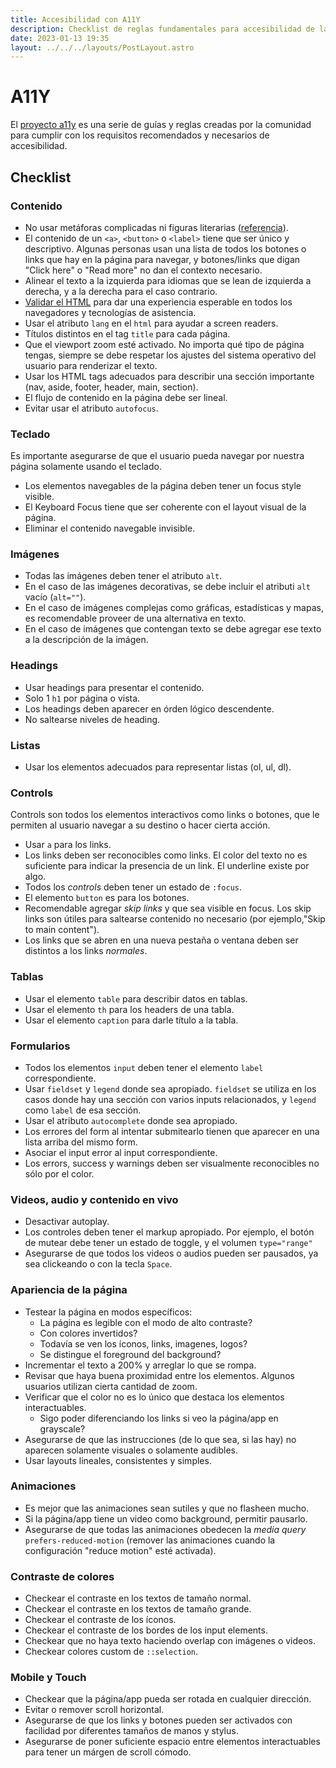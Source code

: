```yaml
---
title: Accesibilidad con A11Y
description: Checklist de reglas fundamentales para accesibilidad de la comunidad a11y.
date: 2023-01-13 19:35
layout: ../../../layouts/PostLayout.astro
---
```


# A11Y

El [proyecto a11y](https://www.a11yproject.com/) es una serie de guías y reglas creadas por la comunidad para cumplir con los requisitos recomendados y necesarios de accesibilidad.

## Checklist

### Contenido

- No usar metáforas complicadas ni figuras literarias ([referencia](https://www.correctores.es/figuras-literarias/)).
- El contenido de un `<a>`, `<button>` o `<label>` tiene que ser único y descriptivo. Algunas personas usan una lista de todos los botones o links que hay en la página para navegar, y botones/links que digan "Click here" o "Read more" no dan el contexto necesario.
- Alinear el texto a la izquierda para idiomas que se lean de izquierda a derecha, y a la derecha para el caso contrario.
- [Validar el HTML](https://validator.w3.org/nu/) para dar una experiencia esperable en todos los navegadores y tecnologías de asistencia.
- Usar el atributo `lang` en el `html` para ayudar a screen readers.
- Títulos distintos en el tag `title` para cada página.
- Que el viewport zoom esté activado. No importa qué tipo de página tengas, siempre se debe respetar los ajustes del sistema operativo del usuario para renderizar el texto.
- Usar los HTML tags adecuados para describir una sección importante (nav, aside, footer, header, main, section).
- El flujo de contenido en la página debe ser lineal.
- Evitar usar el atributo `autofocus`.

### Teclado

Es importante asegurarse de que el usuario pueda navegar por nuestra página solamente usando el teclado.

- Los elementos navegables de la página deben tener un focus style visible.
- El Keyboard Focus tiene que ser coherente con el layout visual de la página.
- Eliminar el contenido navegable invisible.

### Imágenes

- Todas las imágenes deben tener el atributo `alt`.
- En el caso de las imágenes decorativas, se debe incluir el atributi `alt` vacío (`alt=""`).
- En el caso de imágenes complejas como gráficas, estadísticas y mapas, es recomendable proveer de una alternativa en texto.
- En el caso de imágenes que contengan texto se debe agregar ese texto a la descripción de la imágen.

### Headings

- Usar headings para presentar el contenido.
- Solo 1 `h1` por página o vista.
- Los headings deben aparecer en órden lógico descendente.
- No saltearse niveles de heading.

### Listas

- Usar los elementos adecuados para representar listas (ol, ul, dl).

### Controls

Controls son todos los elementos interactivos como links o botones, que le permiten al usuario navegar a su destino o hacer cierta acción.

- Usar `a` para los links.
- Los links deben ser reconocibles como links. El color del texto no es suficiente para indicar la presencia de un link. El underline existe por algo.
- Todos los *controls* deben tener un estado de `:focus`.
- El elemento `button` es para los botones.
- Recomendable agregar *skip links* y que sea visible en focus. Los skip links son útiles para saltearse contenido no necesario (por ejemplo,"Skip to main content").
- Los links que se abren en una nueva pestaña o ventana deben ser distintos a los links *normales*.

### Tablas

- Usar el elemento `table` para describir datos en tablas.
- Usar el elemento `th` para los headers de una tabla.
- Usar el elemento `caption` para darle título a la tabla.

### Formularios

- Todos los elementos `input` deben tener el elemento `label` correspondiente.
- Usar `fieldset` y `legend` donde sea apropiado. `fieldset` se utiliza en los casos donde hay una sección con varios inputs relacionados, y `legend` como `label` de esa sección.
- Usar el atributo `autocomplete` donde sea apropiado.
- Los errores del form al intentar submitearlo tienen que aparecer en una lista arriba del mismo form.
- Asociar el input error al input correspondiente.
- Los errors, success y warnings deben ser visualmente reconocibles no sólo por el color.

### Videos, audio y contenido en vivo

- Desactivar autoplay.
- Los controles deben tener el markup apropiado. Por ejemplo, el botón de mutear debe tener un estado de toggle, y el volumen `type="range"`
- Asegurarse de que todos los videos o audios pueden ser pausados, ya sea clickeando o con la tecla `Space`.

### Apariencia de la página

- Testear la página en modos específicos:
  - La página es legible con el modo de alto contraste?
  - Con colores invertidos?
  - Todavía se ven los íconos, links, imagenes, logos?
  - Se distingue el foreground del background?
- Incrementar el texto a 200% y arreglar lo que se rompa.
- Revisar que haya buena proximidad entre los elementos. Algunos usuarios utilizan cierta cantidad de zoom.
- Verificar que el color no es lo único que destaca los elementos interactuables.
  - Sigo poder diferenciando los links si veo la página/app en grayscale?
- Asegurarse de que las instrucciones (de lo que sea, si las hay) no aparecen solamente visuales o solamente audibles.
- Usar layouts lineales, consistentes y simples.

### Animaciones

- Es mejor que las animaciones sean sutiles y que no flasheen mucho.
- Si la página/app tiene un video como background, permitir pausarlo.
- Asegurarse de que todas las animaciones obedecen la *media query* `prefers-reduced-motion` (remover las animaciones cuando la configuración "reduce motion" esté activada).

### Contraste de colores

- Checkear el contraste en los textos de tamaño normal.
- Checkear el contraste en los textos de tamaño grande.
- Checkear el contraste de los íconos.
- Checkear el contraste de los bordes de los input elements.
- Checkear que no haya texto haciendo overlap con imágenes o videos.
- Checkear colores custom de `::selection`.

### Mobile y Touch

- Checkear que la página/app pueda ser rotada en cualquier dirección.
- Evitar o remover scroll horizontal.
- Asegurarse de que los links y botones pueden ser activados con facilidad por diferentes tamaños de manos y stylus.
- Asegurarse de poner suficiente espacio entre elementos interactuables para tener un márgen de scroll cómodo.
